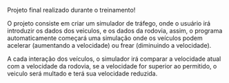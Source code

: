 Projeto final realizado durante o treinamento!

O projeto consiste em criar um simulador de tráfego, onde o usuário irá introduzir os dados dos veiculos, e os dados da rodovia, assim, o programa automaticamente começará uma simulação onde os veículos podem acelerar (aumentando a velocidade) ou frear (diminuindo a velocidade).

A cada interação dos veículos, o simulador irá comparar a velocidade atual com a velocidade da rodovia, se a velocidade for superior ao permitido, o veiculo será multado e terá sua velocidade reduzida.
